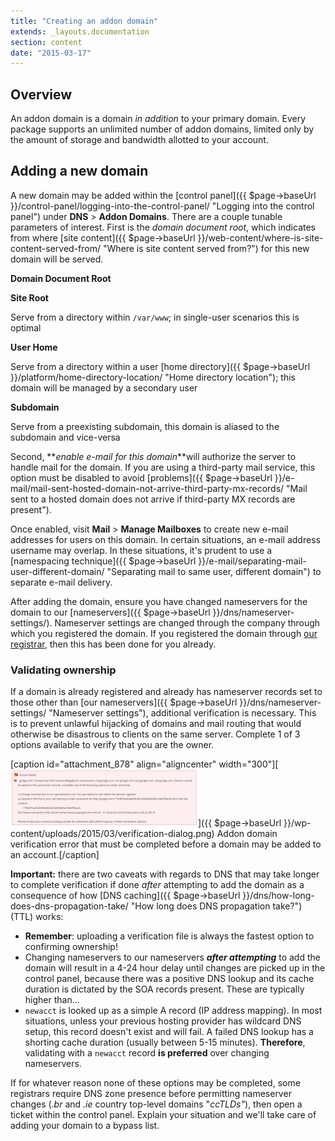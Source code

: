 ```yaml
---
title: "Creating an addon domain"
extends: _layouts.documentation
section: content
date: "2015-03-17"
---
```


## Overview

An addon domain is a domain _in addition_ to your primary domain. Every package supports an unlimited number of addon domains, limited only by the amount of storage and bandwidth allotted to your account.

## Adding a new domain

A new domain may be added within the [control panel]({{ $page->baseUrl }}/control-panel/logging-into-the-control-panel/ "Logging into the control panel") under **DNS** > **Addon Domains**. There are a couple tunable parameters of interest. First is the _domain document root_, which indicates from where [site content]({{ $page->baseUrl }}/web-content/where-is-site-content-served-from/ "Where is site content served from?") for this new domain will be served.

**Domain Document Root**

**Site Root**

Serve from a directory within `/var/www`; in single-user scenarios this is optimal

**User Home**

Serve from a directory within a user [home directory]({{ $page->baseUrl }}/platform/home-directory-location/ "Home directory location"); this domain will be managed by a secondary user

**Subdomain**

Serve from a preexisting subdomain, this domain is aliased to the subdomain and vice-versa

Second, **_enable e-mail for this domain_**will authorize the server to handle mail for the domain. If you are using a third-party mail service, this option must be disabled to avoid [problems]({{ $page->baseUrl }}/e-mail/mail-sent-hosted-domain-not-arrive-third-party-mx-records/ "Mail sent to a hosted domain does not arrive if third-party MX records are present").

Once enabled, visit **Mail** > **Manage Mailboxes** to create new e-mail addresses for users on this domain. In certain situations, an e-mail address username may overlap. In these situations, it's prudent to use a [namespacing technique]({{ $page->baseUrl }}/e-mail/separating-mail-user-different-domain/ "Separating mail to same user, different domain") to separate e-mail delivery.

After adding the domain, ensure you have changed nameservers for the domain to our [nameservers]({{ $page->baseUrl }}/dns/nameserver-settings/). Nameserver settings are changed through the company through which you registered the domain. If you registered the domain through [our registrar](http://domains.apiscp.com), then this has been done for you already.

### Validating ownership

If a domain is already registered and already has nameserver records set to those other than [our nameservers]({{ $page->baseUrl }}/dns/nameserver-settings/ "Nameserver settings"), additional verification is necessary. This is to prevent unlawful hijacking of domains and mail routing that would otherwise be disastrous to clients on the same server. Complete 1 of 3 options available to verify that you are the owner.

\[caption id="attachment\_878" align="aligncenter" width="300"\][![Addon domain verification error that must be completed before a domain may be added to an account.](images/verification-dialog-300x91.png)]({{ $page->baseUrl }}/wp-content/uploads/2015/03/verification-dialog.png) Addon domain verification error that must be completed before a domain may be added to an account.\[/caption\]

**Important:** there are two caveats with regards to DNS that may take longer to complete verification if done _after_ attempting to add the domain as a consequence of how [DNS caching]({{ $page->baseUrl }}/dns/how-long-does-dns-propagation-take/ "How long does DNS propagation take?") (TTL) works:

- **Remember**: uploading a verification file is always the fastest option to confirming ownership!
- Changing nameservers to our nameservers **_after attempting_** to add the domain will result in a 4-24 hour delay until changes are picked up in the control panel, because there was a positive DNS lookup and its cache duration is dictated by the SOA records present. These are typically higher than...
- `newacct` is looked up as a simple A record (IP address mapping). In most situations, unless your previous hosting provider has wildcard DNS setup, this record doesn't exist and will fail. A failed DNS lookup has a shorting cache duration (usually between 5-15 minutes). **Therefore**, validating with a `newacct` record **is preferred** over changing nameservers.

If for whatever reason none of these options may be completed, some registrars require DNS zone presence before permitting nameserver changes (_.br_ and _.ie_ country top-level domains "_ccTLDs"_), then open a ticket within the control panel. Explain your situation and we'll take care of adding your domain to a bypass list.
